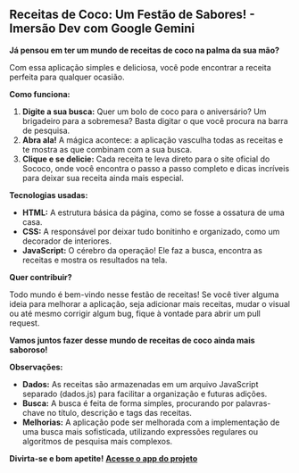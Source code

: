## Receitas de Coco: Um Festão de Sabores! - Imersão Dev com Google Gemini

**Já pensou em ter um mundo de receitas de coco na palma da sua mão?** 

Com essa aplicação simples e deliciosa, você pode encontrar a receita perfeita para qualquer ocasião. 

**Como funciona:**

1. **Digite a sua busca:** Quer um bolo de coco para o aniversário? Um brigadeiro para a sobremesa? Basta digitar o que você procura na barra de pesquisa.
2. **Abra ala!** A mágica acontece: a aplicação vasculha todas as receitas e te mostra as que combinam com a sua busca. 
3. **Clique e se delicie:** Cada receita te leva direto para o site oficial do Sococo, onde você encontra o passo a passo completo e dicas incríveis para deixar sua receita ainda mais especial.

**Tecnologias usadas:**

* **HTML:** A estrutura básica da página, como se fosse a ossatura de uma casa.
* **CSS:** A responsável por deixar tudo bonitinho e organizado, como um decorador de interiores.
* **JavaScript:** O cérebro da operação! Ele faz a busca, encontra as receitas e mostra os resultados na tela.

**Quer contribuir?**

Todo mundo é bem-vindo nesse festão de receitas! Se você tiver alguma ideia para melhorar a aplicação, seja adicionar mais receitas, mudar o visual ou até mesmo corrigir algum bug, fique à vontade para abrir um pull request.

**Vamos juntos fazer desse mundo de receitas de coco ainda mais saboroso!** 

**Observações:**

* **Dados:** As receitas são armazenadas em um arquivo JavaScript separado (dados.js) para facilitar a organização e futuras adições.
* **Busca:** A busca é feita de forma simples, procurando por palavras-chave no título, descrição e tags das receitas.
* **Melhorias:** A aplicação pode ser melhorada com a implementação de uma busca mais sofisticada, utilizando expressões regulares ou algoritmos de pesquisa mais complexos.

**Divirta-se e bom apetite!**
**[Acesse o app do projeto](https://receitas-sococo.vercel.app/)**
